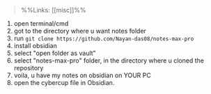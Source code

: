 >%%Links: [[misc]]%%

1. open terminal/cmd
2. got to the directory where u want notes folder
3. run `git clone https://github.com/Nayan-das08/notes-max-pro`
4. install obsidian
5. select "open folder as vault"
6. select "notes-max-pro" folder, in the directory where u cloned the repository
7. voila, u have my notes on obsidian on YOUR PC
8. open the cybercup file in Obsidian.